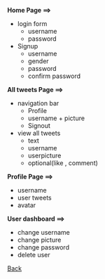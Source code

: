 **Home Page ==>**
  - login form
    - username
    - password
  - Signup
    - username
    - gender
    - password
    - confirm password
    
**All tweets Page ==>**
  - navigation bar
    - Profile
    - username + picture
    - Signout
  - view all tweets
    - text
    - username
    - userpicture
    - optional(like , comment)

**Profile Page ==>**
  - username
  - user tweets
  - avatar

**User dashboard ==>**
 - change username
 - change picture
 - change password
 - delete user

[Back](https://github.com/FACG2/twitter/blob/master/README.md)
